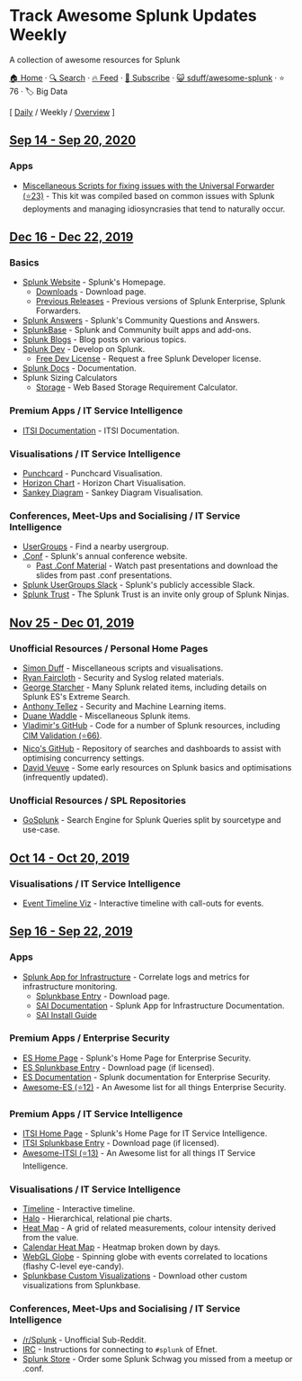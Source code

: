 # Track Awesome Splunk Updates Weekly

  A collection of awesome resources for Splunk

[🏠 Home](/README.md) · [🔍 Search](https://www.trackawesomelist.com/search/) · [🔥 Feed](https://www.trackawesomelist.com/sduff/awesome-splunk/week/rss.xml) · [📮 Subscribe](https://trackawesomelist.us17.list-manage.com/subscribe?u=d2f0117aa829c83a63ec63c2f&id=36a103854c) · [😺 sduff/awesome-splunk](https://github.com/sduff/awesome-splunk) · ⭐ 76 · 🏷️ Big Data

[ [Daily](/content/sduff/awesome-splunk/README.md) / Weekly / [Overview](/content/sduff/awesome-splunk/readme/README.md) ]

## [Sep 14 - Sep 20, 2020](/content/2020/37/README.md)

### Apps

*   [Miscellaneous Scripts for fixing issues with the Universal Forwarder (⭐23)](https://github.com/jimmyatSplunk/SplunkForwarderRepairKit) - This kit was compiled based on common issues with Splunk deployments and managing idiosyncrasies that tend to naturally occur.

## [Dec 16 - Dec 22, 2019](/content/2019/50/README.md)

### Basics

*   [Splunk Website](https://splunk.com) - Splunk's Homepage.
    *   [Downloads](https://www.splunk.com/download) - Download page.
    *   [Previous Releases](https://www.splunk.com/page/previous_releases) - Previous versions of Splunk Enterprise, Splunk Forwarders.
*   [Splunk Answers](https://answers.splunk.com) - Splunk's Community Questions and Answers.
*   [SplunkBase](https://splunkbase.splunk.com) - Splunk and Community built apps and add-ons.
*   [Splunk Blogs](https://blogs.splunk.com/) - Blog posts on various topics.
*   [Splunk Dev](https://dev.splunk.com) - Develop on Splunk.
    *   [Free Dev License](https://dev.splunk.com/enterprise/dev_license/) - Request a free Splunk Developer license.
*   [Splunk Docs](https://docs.splunk.com/) - Documentation.
*   Splunk Sizing Calculators
    *   [Storage](https://splunk-sizing.appspot.com/) - Web Based Storage Requirement Calculator.

### Premium Apps / IT Service Intelligence

*   [ITSI Documentation](https://docs.splunk.com/Documentation/ITSI/latest) - ITSI Documentation.

### Visualisations / IT Service Intelligence

*   [Punchcard](https://splunkbase.splunk.com/app/3129/) - Punchcard Visualisation.
*   [Horizon Chart](https://splunkbase.splunk.com/app/3117/) - Horizon Chart Visualisation.
*   [Sankey Diagram](https://splunkbase.splunk.com/app/3112/) - Sankey Diagram Visualisation.

### Conferences, Meet-Ups and Socialising / IT Service Intelligence

*   [UserGroups](https://usergroups.splunk.com/) - Find a nearby usergroup.
*   [.Conf](https://conf.splunk.com) - Splunk's annual conference website.
    *   [Past .Conf Material](https://conf.splunk.com/watch/conf-online.html) - Watch past presentations and download the slides from past .conf presentations.
*   [Splunk UserGroups Slack](http://splk.it/slack) - Splunk's publicly accessible Slack.
*   [Splunk Trust](https://www.splunk.com/en_us/community/splunk-trust.html) - The Splunk Trust is an invite only group of Splunk Ninjas.

## [Nov 25 - Dec 01, 2019](/content/2019/47/README.md)

### Unofficial Resources / Personal Home Pages

*   [Simon Duff](https://simonduff.net/splunk) - Miscellaneous scripts and visualisations.
*   [Ryan Faircloth](https://www.rfaircloth.com/) - Security and Syslog related materials.
*   [George Starcher](http://www.georgestarcher.com/) - Many Splunk related items, including details on Splunk ES's Extreme Search.
*   [Anthony Tellez](https://anthonygtellez.github.io/) - Security and Machine Learning items.
*   [Duane Waddle](https://www.duanewaddle.com/) - Miscellaneous Splunk items.
*   [Vladimir's GitHub](https://github.com/hire-vladimir/) - Code for a number of Splunk resources, including [CIM Validation (⭐66)](https://github.com/hire-vladimir/SA-cim_vladiator).
*   [Nico's GitHub](https://github.com/nicovdw/) -  Repository of searches and dashboards to assist with optimising concurrency settings.
*   [David Veuve](https://www.davidveuve.com/tech/) - Some early resources on Splunk basics and optimisations (infrequently updated).

### Unofficial Resources / SPL Repositories

*   [GoSplunk](https://gosplunk.com/) - Search Engine for Splunk Queries split by sourcetype and use-case.

## [Oct 14 - Oct 20, 2019](/content/2019/41/README.md)

### Visualisations / IT Service Intelligence

*   [Event Timeline Viz](https://splunkbase.splunk.com/app/4370/) - Interactive timeline with call-outs for events.

## [Sep 16 - Sep 22, 2019](/content/2019/37/README.md)

### Apps

*   [Splunk App for Infrastructure](https://www.splunk.com/en_us/software/splunk-enterprise/server-and-infrastructure-monitoring-and-troubleshooting.html) - Correlate logs and metrics for infrastructure monitoring.
    *   [Splunkbase Entry](https://splunkbase.splunk.com/app/3975/) - Download page.
    *   [SAI Documentation](https://docs.splunk.com/Documentation/InfraApp) - Splunk App for Infrastructure Documentation.
    *   [SAI Install Guide](https://docs.splunk.com/Documentation/InfraApp/latest/Install/About)

### Premium Apps / Enterprise Security

*   [ES Home Page](https://www.splunk.com/en_us/software/enterprise-security.html) - Splunk's Home Page for Enterprise Security.
*   [ES Splunkbase Entry](https://splunkbase.splunk.com/app/263/) - Download page (if licensed).
*   [ES Documentation](https://docs.splunk.com/Documentation/ES/latest) - Splunk documentation for Enterprise Security.
*   [Awesome-ES (⭐12)](https://github.com/sduff/awesome-es/) - An Awesome list for all things Enterprise Security.

### Premium Apps / IT Service Intelligence

*   [ITSI Home Page](https://www.splunk.com/en_us/software/it-service-intelligence.html) - Splunk's Home Page for IT Service Intelligence.
*   [ITSI Splunkbase Entry](https://splunkbase.splunk.com/app/1841/) - Download page (if licensed).
*   [Awesome-ITSI (⭐13)](https://github.com/sduff/awesome-itsi/) - An Awesome list for all things IT Service Intelligence.

### Visualisations / IT Service Intelligence

*   [Timeline](https://splunkbase.splunk.com/app/3120/) - Interactive timeline.
*   [Halo](https://splunkbase.splunk.com/app/3514/) - Hierarchical, relational pie charts.
*   [Heat Map](https://splunkbase.splunk.com/app/4460/) - A grid of related measurements, colour intensity derived from the value.
*   [Calendar Heat Map](https://splunkbase.splunk.com/app/3162/) - Heatmap broken down by days.
*   [WebGL Globe](https://splunkbase.splunk.com/app/3674/) - Spinning globe with events correlated to locations (flashy C-level eye-candy).
*   [Splunkbase Custom Visualizations](https://splunkbase.splunk.com/apps/#/app_content/visualizations) - Download other custom visualizations from Splunkbase.

### Conferences, Meet-Ups and Socialising / IT Service Intelligence

*   [/r/Splunk](https://reddit.com/r/splunk) - Unofficial Sub-Reddit.
*   [IRC](https://wiki.splunk.com/Community:IRC) - Instructions for connecting to `#splunk` of Efnet.
*   [Splunk Store](https://www.mylogocloud.com/splunk) - Order some Splunk Schwag you missed from a meetup or .conf.
